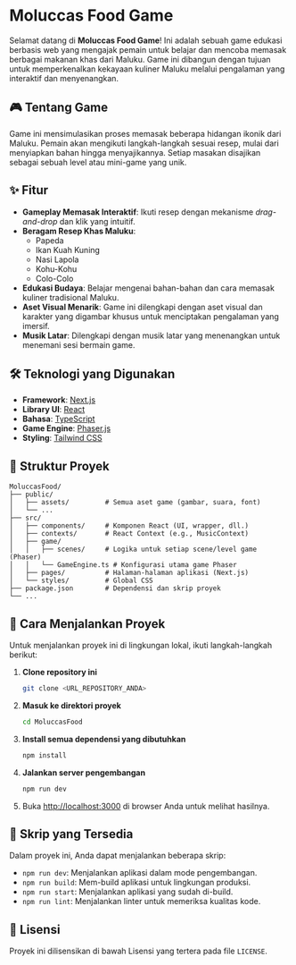 # Moluccas Food Game

Selamat datang di **Moluccas Food Game**! Ini adalah sebuah game edukasi berbasis web yang mengajak pemain untuk belajar dan mencoba memasak berbagai makanan khas dari Maluku. Game ini dibangun dengan tujuan untuk memperkenalkan kekayaan kuliner Maluku melalui pengalaman yang interaktif dan menyenangkan.

## 🎮 Tentang Game

Game ini mensimulasikan proses memasak beberapa hidangan ikonik dari Maluku. Pemain akan mengikuti langkah-langkah sesuai resep, mulai dari menyiapkan bahan hingga menyajikannya. Setiap masakan disajikan sebagai sebuah level atau mini-game yang unik.

## ✨ Fitur

- **Gameplay Memasak Interaktif**: Ikuti resep dengan mekanisme *drag-and-drop* dan klik yang intuitif.
- **Beragam Resep Khas Maluku**:
  - Papeda
  - Ikan Kuah Kuning
  - Nasi Lapola
  - Kohu-Kohu
  - Colo-Colo
- **Edukasi Budaya**: Belajar mengenai bahan-bahan dan cara memasak kuliner tradisional Maluku.
- **Aset Visual Menarik**: Game ini dilengkapi dengan aset visual dan karakter yang digambar khusus untuk menciptakan pengalaman yang imersif.
- **Musik Latar**: Dilengkapi dengan musik latar yang menenangkan untuk menemani sesi bermain game.

## 🛠️ Teknologi yang Digunakan

- **Framework**: [Next.js](https://nextjs.org/)
- **Library UI**: [React](https://reactjs.org/)
- **Bahasa**: [TypeScript](https://www.typescriptlang.org/)
- **Game Engine**: [Phaser.js](https://phaser.io/)
- **Styling**: [Tailwind CSS](https://tailwindcss.com/)

## 📂 Struktur Proyek

```
MoluccasFood/
├── public/
│   ├── assets/         # Semua aset game (gambar, suara, font)
│   └── ...
├── src/
│   ├── components/     # Komponen React (UI, wrapper, dll.)
│   ├── contexts/       # React Context (e.g., MusicContext)
│   ├── game/
│   │   ├── scenes/     # Logika untuk setiap scene/level game (Phaser)
│   │   └── GameEngine.ts # Konfigurasi utama game Phaser
│   ├── pages/          # Halaman-halaman aplikasi (Next.js)
│   └── styles/         # Global CSS
├── package.json        # Dependensi dan skrip proyek
└── ...
```

## 🚀 Cara Menjalankan Proyek

Untuk menjalankan proyek ini di lingkungan lokal, ikuti langkah-langkah berikut:

1.  **Clone repository ini**
    ```bash
    git clone <URL_REPOSITORY_ANDA>
    ```

2.  **Masuk ke direktori proyek**
    ```bash
    cd MoluccasFood
    ```

3.  **Install semua dependensi yang dibutuhkan**
    ```bash
    npm install
    ```

4.  **Jalankan server pengembangan**
    ```bash
    npm run dev
    ```

5.  Buka [http://localhost:3000](http://localhost:3000) di browser Anda untuk melihat hasilnya.

## 📜 Skrip yang Tersedia

Dalam proyek ini, Anda dapat menjalankan beberapa skrip:

- `npm run dev`: Menjalankan aplikasi dalam mode pengembangan.
- `npm run build`: Mem-build aplikasi untuk lingkungan produksi.
- `npm run start`: Menjalankan aplikasi yang sudah di-build.
- `npm run lint`: Menjalankan linter untuk memeriksa kualitas kode.

## 📄 Lisensi

Proyek ini dilisensikan di bawah Lisensi yang tertera pada file `LICENSE`.